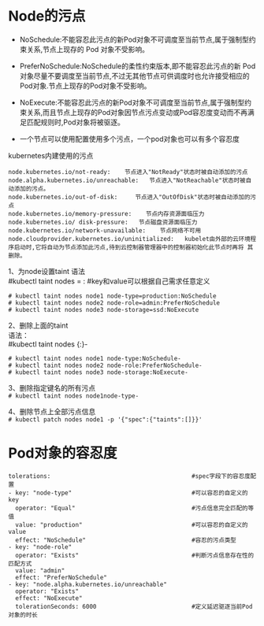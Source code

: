 Node的污点  
===
- NoSchedule:不能容忍此污点的新Pod对象不可调度至当前节点,属于强制型约束关系,节点上现存的 Pod 对象不受影响。

- PreferNoSchedule:NoSchedule的柔性约束版本,即不能容忍此污点的新 Pod 对象尽量不要调度至当前节点,不过无其他节点可供调度时也允许接受相应的Pod对象.节点上现存的Pod对象不受影响。

- NoExecute:不能容忍此污点的新Pod对象不可调度至当前节点,属于强制型约束关系,而且节点上现存的Pod对象因节点污点变动或Pod容忍度变动而不再满足匹配规则时,Pod对象将被驱逐。 

- 一个节点可以使用配置使用多个污点，一个pod对象也可以有多个容忍度

kubernetes内建使用的污点  
```
node.kubernetes.io/not-ready:    节点进入"NotReady"状态时被自动添加的污点
node.alpha.kubernetes.io/unreachable:   节点进入"NotReachable"状态时被自动添加的污点。 
node.kubernetes.io/out-of-disk:     节点进入"OutOfDisk"状态时被自动添加的污点
node.kubernetes.io/memory-pressure:    节点内存资源面临压力
node.kubernetes.io/ disk-pressure:   节点磁盘资源面临压力
node.kubernetes.io/network-unavailable:    节点网络不可用
node.cloudprovider.kubernetes.io/uninitialized:   kubelet由外部的云环境程序启动时,它将自动为节点添加此污点,待到云控制器管理器中的控制器初始化此节点时再将 其删除。 
```  

1、为node设置taint
语法  
#kubectl taint nodes <node name> <key>=<value> : <effect>    #key和value可以根据自己需求任意定义  
```
# kubectl taint nodes node1 node-type=production:NoSchedule
# kubectl taint nodes node2 node-role=admin:PreferNoSchedule
# kubectl taint nodes node3 node-storage=ssd:NoExecute
```  

2、删除上面的taint  
语法：  
#kubectl taint nodes <node-name> <key>{:<effect>}-  
```
# kubectl taint nodes node1 node-type:NoSchedule-
# kubectl taint nodes node2 node-role:PreferNoSchedule-
# kubectl taint nodes node3 node-storage:NoExecute-
```  

3、删除指定键名的所有污点  
``` # kubectl taint nodes node1node-type- ```  

4、删除节点上全部污点信息  
``` # kubectl patch nodes node1 -p '{"spec":{"taints":[]}}' ```  


Pod对象的容忍度  
===
```
tolerations:                                        #spec字段下的容忍度配置              
- key: "node-type"                                  #可以容忍的自定义的key          
  operator: "Equal"                                 #污点信息完全匹配的等值
  value: "production"                               #可以容忍的自定义的value
  effect: "NoSchedule"                              #容忍的污点类型
- key: "node-role"
  operator: "Exists"                                #判断污点信息存在性的匹配方式
  value: "admin"
  effect: "PreferNoSchedule"
- key: "node.alpha.kubernetes.io/unreachable"
  operator: "Exists"
  effect: "NoExecute"
  tolerationSeconds: 6000                           #定义延迟驱逐当前Pod对象的时长
```  








